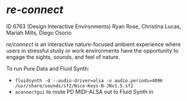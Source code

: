 # *re-connect*
ID 6763 (Design Interactive Environments)
Ryan Rose, Christina Lucas, Mariah Mills, Diego Osorio

*re/connect* is an interactive nature-focused ambient experience where users in stressful study or work environments have the opportunity to engage the sights, sounds, and feel of nature.

To run Pure Data and Fluid Synth:
* `fluidsynth -d --audio-driver=alsa -o audio.periods=4096 /usr/share/sounds/sf2/Nice-Keys-B-JNv1.5.sf2`
* `aconnectgui` to route PD MIDI-ALSA out to Fluid Synth in
